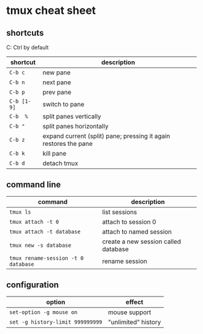 # tmux cheat sheet

## shortcuts

C: Ctrl by default

shortcut | description
------------ | -------------
`C-b c` | new pane
`C-b n` | next pane
`C-b p` | prev pane
`C-b [1-9]` | switch to pane
`C-b  %` | split panes vertically
`C-b "` | split panes horizontally
`C-b z` | expand current (split) pane; pressing it again restores the pane
`C-b k` | kill pane
`C-b d` | detach tmux

## command line

command | description
------------ | -------------
`tmux ls` | list sessions
`tmux attach -t 0` | attach to session 0
`tmux attach -t database` | attach to named session
`tmux new -s database` | create a new session called database
`tmux rename-session -t 0 database` | rename session

## configuration

option | effect
------------ | -------------
`set-option -g mouse on` | mouse support
`set -g history-limit 999999999` |  "unlimited" history
